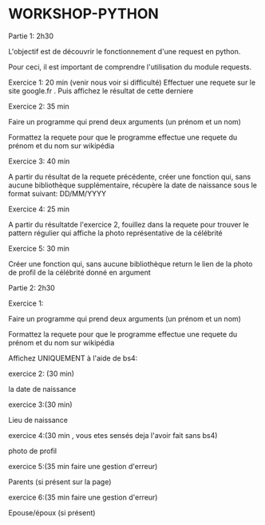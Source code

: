 # WORKSHOP-PYTHON
Partie 1: 2h30


L'objectif est de découvrir le fonctionnement d'une request en python.

Pour ceci, il est important de comprendre l'utilisation du module requests.

Exercice 1: 20 min (venir nous voir si difficulté)
Effectuer une requete sur le site google.fr . Puis affichez le résultat de cette derniere

Exercice 2: 35 min

Faire un programme qui prend deux arguments (un prénom et un nom)

Formattez la requete pour que le programme effectue une requete du prénom et du nom sur wikipédia


Exercice 3: 40 min

A partir du résultat de la requete précédente, créer une fonction qui, sans aucune bibliothèque supplémentaire, récupère la date de naissance sous le format suivant: DD/MM/YYYY


Exercice 4: 25 min

A partir du résultatde l'exercice 2, fouillez dans la requete pour trouver le pattern régulier qui affiche la photo représentative de la célébrité


Exercice 5: 30 min 

Créer une fonction qui, sans aucune bibliothèque return le lien de la photo de profil de la célébrité donné en argument


Partie 2: 2h30


Exercice 1:

Faire un programme qui prend deux arguments (un prénom et un nom)

Formattez la requete pour que le programme effectue une requete du prénom et du nom sur wikipédia

Affichez UNIQUEMENT à l'aide de bs4:


exercice 2: (30 min)

la date de naissance


exercice 3:(30 min)

Lieu de naissance


exercice 4:(30 min , vous etes sensés deja l'avoir fait sans bs4)

photo de profil

exercice 5:(35 min faire une gestion d'erreur)

Parents (si présent sur la page)

exercice 6:(35 min faire une gestion d'erreur)


Epouse/époux (si présent)

